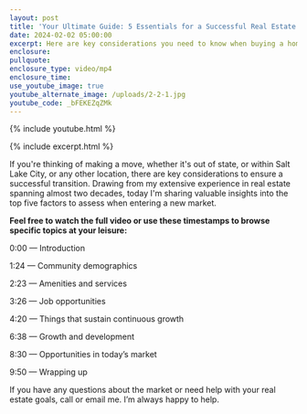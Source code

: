 ```yaml
---
layout: post
title: 'Your Ultimate Guide: 5 Essentials for a Successful Real Estate Move'
date: 2024-02-02 05:00:00
excerpt: Here are key considerations you need to know when buying a home.
enclosure:
pullquote:
enclosure_type: video/mp4
enclosure_time:
use_youtube_image: true
youtube_alternate_image: /uploads/2-2-1.jpg
youtube_code: _bFEKEZqZMk
---
```

{% include youtube.html %}

{% include excerpt.html %}

If you're thinking of making a move, whether it's out of state, or within Salt Lake City, or any other location, there are key considerations to ensure a successful transition. Drawing from my extensive experience in real estate spanning almost two decades, today I'm sharing valuable insights into the top five factors to assess when entering a new market.

**Feel free to watch the full video or use these timestamps to browse specific topics at your leisure:**

0:00 — Introduction

1:24 — Community demographics

2:23 — Amenities and services

3:26 — Job opportunities

4:20 — Things that sustain continuous growth

6:38 — Growth and development

8:30 — Opportunities in today’s market&nbsp;

9:50 — Wrapping up

If you have any questions about the market or need help with your real estate goals, call or email me. I’m always happy to help.